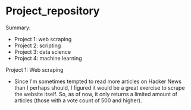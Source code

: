 # Project_repository

Summary:
  - Project 1: web scraping 
  - Project 2: scripting
  - Project 3: data science
  - Project 4: machine learning

Project 1: Web scraping
  - Since I'm sometimes tempted to read more articles on Hacker News than I perhaps should, I figured it would be a great exercise to scrape the website itself.
    So, as of now, it only returns a limited amount of articles (those with a vote count of 500 and higher).
